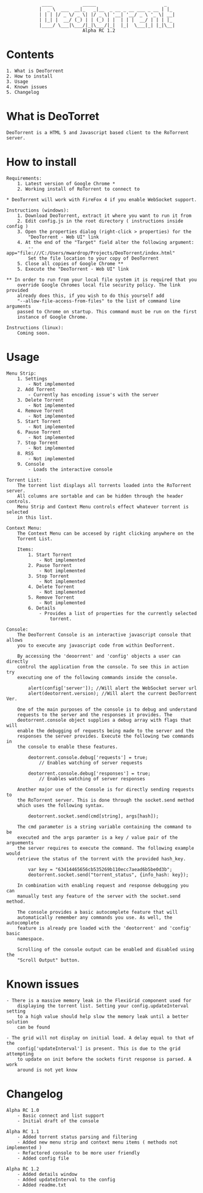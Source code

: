 				 ____           _____                         _   
				|  _ \  ___  __|_   _|__  _ __ _ __ ___ _ __ | |_ 
				| | | |/ _ \/ _ \| |/ _ \| '__| '__/ _ \ '_ \| __|
				| |_| |  __/ (_) | | (_) | |  | | |  __/ | | | |_ 
				|____/ \___|\___/|_|\___/|_|  |_|  \___|_| |_|\__|
								Alpha RC 1.2
 
Contents
========

	1. What is DeoTorrent
	2. How to install
	3. Usage
	4. Known issues
	5. Changelog
	
What is DeoTorret
=================

	DeoTorrent is a HTML 5 and Javascript based client to the RoTorrent server.
	
How to install
==============

	Requirements: 
		1. Latest version of Google Chrome *
		2. Working install of RoTorrent to connect to	

	* DeoTorrent will work with FireFox 4 if you enable WebSocket support.
	
	Instructions (windows):
		1. Download DeoTorrent, extract it where you want to run it from
		2. Edit config.js in the root directory ( instructions inside config )
		3. Open the properties dialog (right-click > properties) for the 
			"DeoTorrent - Web UI" link
		4. At the end of the "Target" field alter the following argument:
			--app="file:///C:/Users/mwardrop/Projects/DeoTorrent/index.html"
			Set the file location to your copy of DeoTorrent
		5. Close all copies of Google Chrome **
		5. Execute the "DeoTorrent - Web UI" link
		
	** In order to run from your local file system it is required that you
		override Google Chromes local file security policy. The link provided
		already does this, if you wish to do this yourself add 
		"--allow-file-access-from-files" to the list of command line arguments
		passed to Chrome on startup. This command must be run on the first 
		instance of Google Chrome.
		
	Instructions (linux):
		Coming soon.
		
Usage
=====

	Menu Strip:
		1. Settings
			- Not implemented
		2. Add Torrent
			- Currently has encoding issue's with the server
		3. Delete Torrent
			- Not implemented
		4. Remove Torrent
			- Not implemented
		5. Start Torrent
			- Not implemented
		6. Pause Torrent
			- Not implemented
		7. Stop Torrent
			- Not implemented
		8. RSS
			- Not implemented
		9. Console
			- Loads the interactive console
	
	Torrent List:
		The torrent list displays all torrents loaded into the RoTorrent server.
		All columns are sortable and can be hidden through the header controls.
		Menu Strip and Context Menu controls effect whatever torrent is selected 
		in this list.
	
	Context Menu:
		The Context Menu can be accesed by right clicking anywhere on the 
		Torrent List.
		
		Items:
			1. Start Torrent
				- Not implemented
			2. Pause Torrent
				- Not implemented
			3. Stop Torrent
				- Not implemented
			4. Delete Torrent
				- Not implemented
			5. Remove Torrent
				- Not implemented
			6. Details
				- Provides a list of properties for the currently selected 
					torrent.
	
	Console:
		The DeoTorrent Console is an interactive javascript console that allows
		you to execute any javascript code from within DeoTorrent.
		
		By accessing the 'deoorrent' and 'config' objects a user can directly 
		control the application from the console. To see this in action try 
		executing one of the following commands inside the console.
		
			alert(config['server']); //Will alert the WebSocket server url
			alert(deotorrent.version); //Will alert the current DeoTorrent Ver.
			
		One of the main purposes of the console is to debug and understand 
		requests to the server and the responses it provides. The 
		deotorrent.console object supplies a debug array with flags that will 
		enable the debugging of requests being made to the server and the 
		responses the server provides. Execute the following two commands in 
		the console to enable these features.
		
			deotorrent.console.debug['requests'] = true;
				// Enables watching of server requests
				
			deotorrent.console.debug['responses'] = true;
				// Enables watching of server responses
		
		Another major use of the Console is for directly sending requests to 
		the RoTorrent server. This is done through the socket.send method 
		which uses the following syntax.
		
			deotorrent.socket.send(cmd[string], args[hash]);
		
		The cmd parameter is a string variable containing the command to be 
		executed and the args paramter is a key / value pair of the arguements
		the server requires to execute the command. The following example would
		retrieve the status of the torrent with the provided hash_key.
		
			var key = "63414465656cb535269b110ecc7aead6b5be0d3b";
			deotorrent.socket.send("torrent_status", {info_hash: key});
		
		In combination with enabling request and response debugging you can
		manually test any feature of the server with the socket.send method.
		
		The console provides a basic autocomplete feature that will 
		automatically remember any commands you use. As well, the autocomplete 
		feature is already pre loaded with the 'deotorrent' and 'config' basic
		namespace.
		
		Scrolling of the console output can be enabled and disabled using the
		"Scroll Output" button.
		

Known issues
============

	- There is a massive memory leak in the FlexiGrid component used for 
		displaying the torrent list. Setting your config.updateInterval setting 
		to a high value should help slow the memory leak until a better solution
		can be found
		
	- The grid will not display on initial load. A delay equal to that of the 
		config['updateInterval'] is present. This is due to the grid attempting
		to update on init before the sockets first response is parsed. A work
		around is not yet know

Changelog
=========

	Alpha RC 1.0
		- Basic connect and list support
		- Initial draft of the console
		
	Alpha RC 1.1
		- Added torrent status parsing and filtering
		- Added new menu strip and context menu items ( methods not implemented )
		- Refactored console to be more user friendly
		- Added config file
		
	Alpha RC 1.2
		- Added details window
		- Added updateInterval to the config
		- Added readme.txt
		